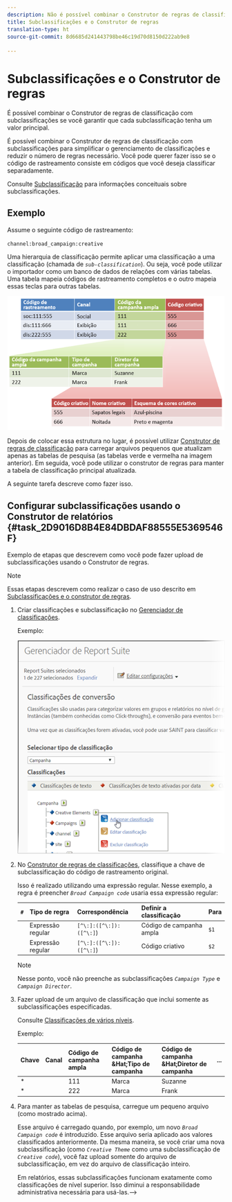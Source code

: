 ```yaml
---
description: Não é possível combinar o Construtor de regras de classificação com subclassificações.
title: Subclassificações e o Construtor de regras
translation-type: ht
source-git-commit: 8d6685d241443798be46c19d70d8150d222ab9e8

---
```



# Subclassificações e o Construtor de regras

É possível combinar o Construtor de regras de classificação com subclassificações se você garantir que cada subclassificação tenha um valor principal.

É possível combinar o Construtor de regras de classificação com subclassificações para simplificar o gerenciamento de classificações e reduzir o número de regras necessário. Você pode querer fazer isso se o código de rastreamento consiste em códigos que você deseja classificar separadamente.

Consulte [Subclassificação](/help/components/c-classifications2/c-sub-classifications.md) para informações conceituais sobre subclassificações.

## Exemplo

Assume o seguinte código de rastreamento:

`channel:broad_campaign:creative`

Uma hierarquia de classificação permite aplicar uma classificação a uma classificação (chamada de *`sub-classification`*). Ou seja, você pode utilizar o importador como um banco de dados de relações com várias tabelas. Uma tabela mapeia códigos de rastreamento completos e o outro mapeia essas teclas para outras tabelas.

![](assets/sub_class_table.png)

Depois de colocar essa estrutura no lugar, é possível utilizar [Construtor de regras de classificação](/help/components/c-classifications2/crb/classification-rule-builder.md) para carregar arquivos pequenos que atualizam apenas as tabelas de pesquisa (as tabelas verde e vermelha na imagem anterior). Em seguida, você pode utilizar o construtor de regras para manter a tabela de classificação principal atualizada.

A seguinte tarefa descreve como fazer isso.

## Configurar subclassificações usando o Construtor de relatórios {#task_2D9016D8B4E84DBDAF88555E5369546F}

Exemplo de etapas que descrevem como você pode fazer upload de subclassificações usando o Construtor de regras.

>[!NOTE]
>
>Essas etapas descrevem como realizar o caso de uso descrito em [Subclassificações e o construtor de regras](/help/components/c-classifications2/crb/sub-classification-rule-builder.md).

1. Criar classificações e subclassificação no [Gerenciador de classificações](https://docs.adobe.com/content/help/pt-BR/analytics/components/classifications/c-classifications.html).

   Exemplo:

   ![Informações da etapa](assets/sub_class_create.png)

1. No [Construtor de regras de classificações](/help/components/c-classifications2/crb/classification-rule-builder.md), classifique a chave de subclassificação do código de rastreamento original.

   Isso é realizado utilizando uma expressão regular. Nesse exemplo, a regra é preencher *`Broad Campaign code`* usaria essa expressão regular:

   | `#` | Tipo de regra | Correspondência | Definir a classificação | Para |
   |---|---|---|---|---|
   |  | Expressão regular | `[^\:]:([^\:]):([^\:]`) | Código de campanha ampla | `$1` |
   |  | Expressão regular | `[^\:]:([^\:]):([^\:]`) | Código criativo | `$2` |

   >[!NOTE]
   >
   >Nesse ponto, você não preenche as subclassificações *`Campaign Type`* e *`Campaign Director`*.

1. Fazer upload de um arquivo de classificação que inclui somente as subclassificações especificadas.

   Consulte [Classificações de vários níveis](/help/components/c-classifications2/c-sub-classifications.md).

   Exemplo:

   | Chave | Canal | Código de campanha ampla | Código de campanha &amp;Hat;Tipo de campanha | Código de campanha &amp;Hat;Diretor de campanha | ... |
   |---|---|---|---|---|---|
   | * |  | 111 | Marca | Suzanne |  |
   | * |  | 222 | Marca | Frank |  |

1. Para manter as tabelas de pesquisa, carregue um pequeno arquivo (como mostrado acima).

   Esse arquivo é carregado quando, por exemplo, um novo *`Broad Campaign code`* é introduzido. Esse arquivo seria aplicado aos valores classificados anteriormente. Da mesma maneira, se você criar uma nova subclassificação (como *`Creative Theme`* como uma subclassificação de *`Creative code`*), você faz upload somente do arquivo de subclassificação, em vez do arquivo de classificação inteiro.

   Em relatórios, essas subclassificações funcionam exatamente como classificações de nível superior. Isso diminui a responsabilidade administrativa necessária para usá-las.-->
